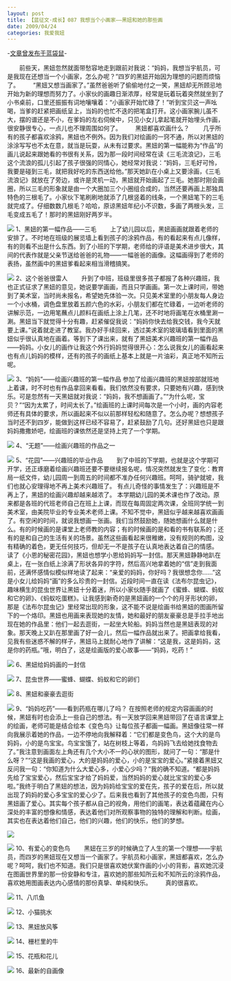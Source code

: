 ```yaml
---
layout: post
title: 【蓝征文·成长】087 我想当个小画家——黑妞和她的那些画
date: 2009/04/24
categories: 我爱我妞
---
```


-[文章曾发布于蓝袋鼠](http://landaishu.hi2net.com/home/blog_read.asp?id=4175&blogid=66541)-



　　前些天，黑妞忽然就面带愁容地走到跟前对我说：“妈妈，我想当宇航员，可是我现在还想当一个小画家，怎么办呢？”四岁的黑妞开始因为理想的问题而烦恼了。
　　“黑妞又想当画家了。”虽然爸爸听了偷偷地付之一笑，黑妞却无所顾忌地开始为新的理想而努力了。小家伙的画趣日渐浓厚，经常是玩着玩着突然就坐到了小书桌前，口里还振振有词地嚷嚷着：“小画家开始忙碌了！”听到宝贝这一声吆喝，当爹的赶紧把画纸呈上，当妈的也忙不迭的把笔盒打开。这小画家腕儿虽不大，摆的谱还是不小，在爹妈的左右伺候中，只见小女儿拿起笔就开始埋头作画，很安静很专心，一点儿也不理周围如何了。
　　黑妞都喜欢画什么？
　　几乎所有的孩子都喜欢涂鸦，黑妞也不例外。因为我们对绘画的一窍不通，所以对黑妞的涂涂写写也不太在意，就当是玩耍，从未有过要求。黑妞的第一幅能称为“作品”的画儿说起来跟她看的书很有关系，因为那一段时间经常在读《三毛流浪记》，三毛这个流浪的孤儿引起了孩子很强的同情心，她经常对我说：“妈妈，三毛好可怜，我要是碰到三毛，就把我好吃的东西送给他。”那天她趴在小桌上又要涂画，《三毛流浪记》就放在了旁边，或许是灵机一动，黑妞就开始画起了三毛。她那时刚会画圈，所以三毛的形象就是由一个大圈加三个小圈组合成的，当然还要再画上那独具特色的三根毛了。小家伙下笔刷刷地就添了几根竖着的线条，一个黑妞笔下的三毛就完成了。仔细数数几根毛？哈哈，原谅黑妞年纪小不识数，多画了两根头发，三毛变成五毛了！那时的黑妞刚好两岁半。

![](/heiniuniu_uploads/upload20083/200942402654978.jpg)
1、黑妞的第一幅作品——三毛
　　上了幼儿园以后，黑妞画画就跟着老师的安排了。不时地在班级的展览墙上看到孩子的涂鸦作品，有的看起来有点儿像样，有的则看不出是什么东西。到了小班的下学期，老师给的评语是美术进步很大，其间的代表作就是父亲节送给爸爸的礼物——一幅爸爸的画像。这幅画得到了老师的表扬，虽然画中的黑妞爹看起来相当滑稽搞笑。

![](/heiniuniu_uploads/upload20083/200942403051150.jpg)
2、这个爸爸很雷人
　　升到了中班，班级里很多孩子都报了各种兴趣班，我也正式征求了黑妞的意见，她说要学画画，而且只学画画。第一次上课时间，带她到了美术室，当时尚未报名，希望她先体验一次。只见美术室里的小朋友每人身边一个小水桶，调色盘里放着五颜六色的水彩，小朋友们都在忙碌着，一边听老师的讲解示范，一边用笔蘸点儿颜料在画纸上涂上几笔，还不时地将画笔在水桶里涮一涮。黑妞当下就觉得十分有趣，赶紧催促我说：“妈妈你快去给我交钱，我今天就要上课。”说着就走进了教室。我办好手续回来，透过美术室的玻璃墙看到里面的黑妞似乎很认真地在画着。等到下了课出来，就有了黑妞美术兴趣班的第一幅作品——妈妈。小女儿的画作让我这个外行妈妈觉得很开心：怎么说我女儿的画看起来也有点儿妈妈的模样，还有的孩子的画纸上基本上就是一片油彩，真正地不知所云呢。

![](/heiniuniu_uploads/upload20083/200942403855748.jpg)
3、“妈妈”——绘画兴趣班的第一幅作品
参加了绘画兴趣班的黑妞按部就班地上着课，时不时也有作品拿回来看看。我们依然没有要求，只要她有兴趣，感到快乐。可是忽然有一天黑妞就对我说：“妈妈，我不想画画了。”“为什么呢，宝贝？”“因为太累了，时间太长了。”绘画班的上课时间每次是一个小时，画的内容老师还有具体的要求，所以画起来不似以前那样轻松和随意了。怎么办呢？想想孩子当时还不到四岁，能做到这样已经不容易了，赶紧鼓励了几句。还好黑妞也只是跟妈妈撒撒娇吧，绘画班的课依然还是坚持上完了一个学期。

![](/heiniuniu_uploads/upload20083/200942404910832.jpg)
4、“无题”——绘画兴趣班的作品之一

![](/heiniuniu_uploads/upload20083/200942405020979.jpg)
5、“花园”——兴趣班的毕业作品
　　到了中班的下学期，也就是这个学期可开学，还正琢磨着绘画兴趣班还要不要继续报名呢，情况突然就发生了变化：教育局一纸文件，幼儿园周一到周五的时间都不准办任何兴趣班。呵呵，骑驴就坡，我们也就心安理得地不再上美术兴趣班了。
 有点儿奇怪的事情发生了：兴趣班是不再上了，黑妞的绘画兴趣却越来越浓了。
 本学期幼儿园的美术课也作了改动。原来都是各班的代班老师自己在班上上课，而现在每周固定两次课，全班同学统一到美术室，由美院毕业的专业美术老师上课。不知不觉中，黑妞似乎越来越喜欢画画了。有空闲的时间，就说我想画一张画。我们当然鼓励她，随她想画什么就是什么。有的时候画的是课堂上老师教的内容；有的时候画的是和看的书有联系的；还有的是和自己的生活有关的场景。虽然这些画看起来很稚嫩，没有规则的构图，没有精确的着色，更无任何技巧，但却无一不是孩子在认真地表达着自己的情感。
 读了《小恩的秘密花园》，黑妞也想学小恩给妈妈写一封信。那天黑妞静静地趴在桌上，在一张白纸上涂满了形状各异的字符，然后高兴地拿着她的“信”走到我面前，还满怀感情似模似样地读了起来：“亲爱的妈妈，你好吗？我很想念你……”这是小女儿给妈妈“画”的多么珍贵的一封信。近段时间一直在读《法布尔昆虫记》，趣味横生的昆虫世界让黑妞十分着迷，所以小家伙随手就画了《蜜蜂、蝴蝶、蚂蚁和它的卵》、《蚂蚁吃蛋糕》。让我感到新奇的是黑妞画的一个个的月牙形状的卵，那是《法布尔昆虫记》里经常出现的形象，这不能不说是绘画书给黑妞的图画所留下的一个烙印。黑妞也用画来表现她的友情，她和最好的朋友豪豪总是手拉手地出现在她的作品里：他们一起去逛街，一起坐大轮船。妈妈当然也是黑妞表现的对象。那天晚上又趴在那里画了好一会儿，然后一幅作品就出来了。把画拿给我看，见我有些迷惑不解的样子，黑妞马上就耐心地作了讲解：“这是我，这是妈妈，这是你的药瓶。”哦，明白了，这是绘画版的爱心故事——“妈妈，吃药！”

![](/heiniuniu_uploads/upload20083/200942405857490.jpg)
6、黑妞给妈妈画的一封信

![](/heiniuniu_uploads/upload20083/20094241613140.jpg)
7、昆虫世界——蜜蜂、蝴蝶、蚂蚁和它的卵们

![](/heiniuniu_uploads/upload20083/200942411714238.jpg)
8、黑妞和豪豪去逛街

![](/heiniuniu_uploads/upload20083/200942411057239.jpg)
9、“妈妈吃药”——看到药瓶在哪儿了吗？
 在按照老师的规定内容画画的时候，黑妞有时也会添上一些自己的想法。有一天放学回来黑妞带回了在语言课堂上的绘画，老师可能是结合绘本《变色鸟》让每位孩子都画一幅画。黑妞像往常一样向我展示着她的作品，一边不停地向我解释着：“它们都是变色鸟，这个大的是鸟妈妈，小的是鸟宝宝。鸟宝宝饿了，站在树枝上等着，鸟妈妈飞去给她找食物去了。”我注意到画面左上角还有几个大小不一的心状的图形，就问了一句：“那是什么呀？”“这是我画的爱心，大的是妈妈的爱心，小的是宝宝的爱心。”紧接着黑妞又反问我一句：“你知道为什么大爱心多，小爱心少吗？”我的确不知道。“都是妈妈先给了宝宝爱心，然后宝宝才给了妈妈爱，当然妈妈的爱心就比宝宝的爱心多啦。”我终于明白了黑妞的想法，因为妈妈给宝宝的爱在先，孩子的爱在后，所以就出现了妈妈的爱心多宝宝的爱心少了。后来我也看到了其他孩子的变色鸟图，只有黑妞画了爱心。其实每个孩子都从自己的视角，用他们的画笔，表达着蕴藏在内心深处的丰富的想像和情感，表达着他们对所观察事物的独特的理解和判断。绘画，其实也在表达着他们自己，他们的兴趣，他们的快乐，他们的梦想。

![](/heiniuniu_uploads/upload20083/20094241265145.jpg)

![](/heiniuniu_uploads/upload20083/200942412423717.jpg)
10、有爱心的变色鸟
　　黑妞在三岁的时候确立了人生的第一个理想——宇航员，而四岁的黑妞现在又想当一个画家了。宇航员和小画家，黑妞都喜欢，怎么办呢？呵呵，我们也不知道。我们只是很喜欢她伏案作画的小小的背影，喜欢她沉浸在图画世界里的那一份安静和专注，喜欢她的那些知所云和不知所云的涂鸦作品，喜欢她用图画表达内心感情的那份真挚、单纯和快乐。
　　真的很喜欢。

![](/heiniuniu_uploads/upload20083/20094241311391.jpg)
11、八爪鱼

![](/heiniuniu_uploads/upload20083/200942433110543.jpg)
12、小猫挑水

![](/heiniuniu_uploads/upload20083/200942433611416.jpg)
13、黑妞放风筝

![](/heiniuniu_uploads/upload20083/20094243390398.jpg)
14、栅栏里的牛

![](/heiniuniu_uploads/upload20083/200942434942382.jpg)
15、花瓶和花儿

![](/heiniuniu_uploads/upload20083/20094243567379.jpg)
16、最新的自画像